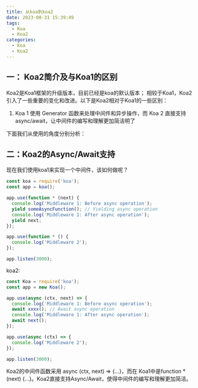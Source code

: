 ```yaml
---
title: 从koa到koa2
date: 2023-08-31 15:39:49
tags: 
  - Koa
  - Koa2
categories: 
  - Koa
  - Koa2
---
```


## 一： Koa2简介及与Koa1的区别
Koa2是Koa1框架的升级版本，目前已经是koa的默认版本；
相较于Koa1，Koa2引入了一些重要的变化和改进。以下是Koa2相对于Koa1的一些区别：

1. Koa 1 使用 Generator 函数来处理中间件和异步操作，而 Koa 2 直接支持 async/await，让中间件的编写和理解更加简洁明了

下面我们从使用的角度分别分析：

## 二：Koa2的Async/Await支持
现在我们使用koa1来实现一个中间件，该如何做呢？
```javascript
const koa = require('koa');
const app = koa();

app.use(function * (next) {
  console.log('Middleware 1: Before async operation');
  yield someAsyncFunction(); // Yielding async operation
  console.log('Middleware 1: After async operation');
  yield next;
});

app.use(function * () {
  console.log('Middleware 2');
});

app.listen(3000);

```

koa2:
```javascript
const Koa = require('koa');
const app = new Koa();

app.use(async (ctx, next) => {
  console.log('Middleware 1: Before async operation');
  await xxxx(); // Await async operation
  console.log('Middleware 1: After async operation');
  await next();
});

app.use(async (ctx) => {
  console.log('Middleware 2');
});

app.listen(3000);

```
Koa2的中间件函数采用 async (ctx, next) => {...}，而在 Koa1中是function * (next) {...}。Koa2直接支持Async/Await，使得中间件的编写和理解更加简洁。